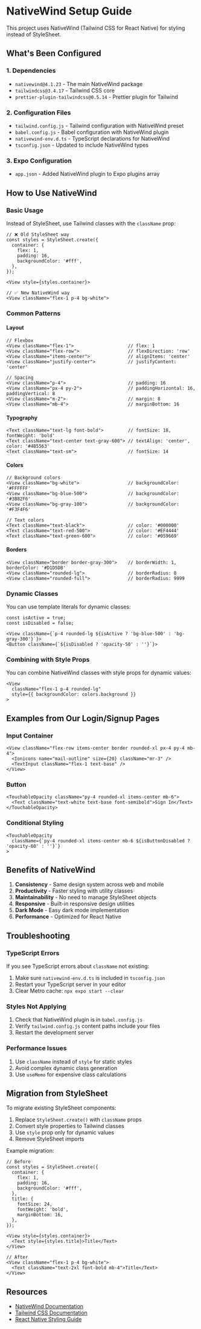 # NativeWind Setup Guide

This project uses NativeWind (Tailwind CSS for React Native) for styling instead of StyleSheet.

## What's Been Configured

### 1. **Dependencies**

- `nativewind@4.1.23` - The main NativeWind package
- `tailwindcss@3.4.17` - Tailwind CSS core
- `prettier-plugin-tailwindcss@0.5.14` - Prettier plugin for Tailwind

### 2. **Configuration Files**

- `tailwind.config.js` - Tailwind configuration with NativeWind preset
- `babel.config.js` - Babel configuration with NativeWind plugin
- `nativewind-env.d.ts` - TypeScript declarations for NativeWind
- `tsconfig.json` - Updated to include NativeWind types

### 3. **Expo Configuration**

- `app.json` - Added NativeWind plugin to Expo plugins array

## How to Use NativeWind

### Basic Usage

Instead of StyleSheet, use Tailwind classes with the `className` prop:

```tsx
// ❌ Old StyleSheet way
const styles = StyleSheet.create({
  container: {
    flex: 1,
    padding: 16,
    backgroundColor: '#fff',
  },
});

<View style={styles.container}>

// ✅ New NativeWind way
<View className="flex-1 p-4 bg-white">
```

### Common Patterns

#### Layout

```tsx
// Flexbox
<View className="flex-1">                    // flex: 1
<View className="flex-row">                  // flexDirection: 'row'
<View className="items-center">              // alignItems: 'center'
<View className="justify-center">            // justifyContent: 'center'

// Spacing
<View className="p-4">                       // padding: 16
<View className="px-4 py-2">                 // paddingHorizontal: 16, paddingVertical: 8
<View className="m-2">                       // margin: 8
<View className="mb-4">                      // marginBottom: 16
```

#### Typography

```tsx
<Text className="text-lg font-bold">         // fontSize: 18, fontWeight: 'bold'
<Text className="text-center text-gray-600"> // textAlign: 'center', color: '#4B5563'
<Text className="text-sm">                   // fontSize: 14
```

#### Colors

```tsx
// Background colors
<View className="bg-white">                  // backgroundColor: '#FFFFFF'
<View className="bg-blue-500">               // backgroundColor: '#3B82F6'
<View className="bg-gray-100">               // backgroundColor: '#F3F4F6'

// Text colors
<Text className="text-black">                // color: '#000000'
<Text className="text-red-500">              // color: '#EF4444'
<Text className="text-green-600">            // color: '#059669'
```

#### Borders

```tsx
<View className="border border-gray-300">    // borderWidth: 1, borderColor: '#D1D5DB'
<View className="rounded-lg">                // borderRadius: 8
<View className="rounded-full">              // borderRadius: 9999
```

### Dynamic Classes

You can use template literals for dynamic classes:

```tsx
const isActive = true;
const isDisabled = false;

<View className={`p-4 rounded-lg ${isActive ? 'bg-blue-500' : 'bg-gray-300'}`}>
<Button className={`${isDisabled ? 'opacity-50' : ''}`}>
```

### Combining with Style Props

You can combine NativeWind classes with style props for dynamic values:

```tsx
<View
  className="flex-1 p-4 rounded-lg"
  style={{ backgroundColor: colors.background }}
>
```

## Examples from Our Login/Signup Pages

### Input Container

```tsx
<View className="flex-row items-center border rounded-xl px-4 py-4 mb-4">
  <Ionicons name="mail-outline" size={20} className="mr-3" />
  <TextInput className="flex-1 text-base" />
</View>
```

### Button

```tsx
<TouchableOpacity className="py-4 rounded-xl items-center mb-6">
  <Text className="text-white text-base font-semibold">Sign In</Text>
</TouchableOpacity>
```

### Conditional Styling

```tsx
<TouchableOpacity
  className={`py-4 rounded-xl items-center mb-6 ${isButtonDisabled ? 'opacity-60' : ''}`}
>
```

## Benefits of NativeWind

1. **Consistency** - Same design system across web and mobile
2. **Productivity** - Faster styling with utility classes
3. **Maintainability** - No need to manage StyleSheet objects
4. **Responsive** - Built-in responsive design utilities
5. **Dark Mode** - Easy dark mode implementation
6. **Performance** - Optimized for React Native

## Troubleshooting

### TypeScript Errors

If you see TypeScript errors about `className` not existing:

1. Make sure `nativewind-env.d.ts` is included in `tsconfig.json`
2. Restart your TypeScript server in your editor
3. Clear Metro cache: `npx expo start --clear`

### Styles Not Applying

1. Check that NativeWind plugin is in `babel.config.js`
2. Verify `tailwind.config.js` content paths include your files
3. Restart the development server

### Performance Issues

1. Use `className` instead of `style` for static styles
2. Avoid complex dynamic class generation
3. Use `useMemo` for expensive class calculations

## Migration from StyleSheet

To migrate existing StyleSheet components:

1. Replace `StyleSheet.create()` with `className` props
2. Convert style properties to Tailwind classes
3. Use `style` prop only for dynamic values
4. Remove StyleSheet imports

Example migration:

```tsx
// Before
const styles = StyleSheet.create({
  container: {
    flex: 1,
    padding: 16,
    backgroundColor: '#fff',
  },
  title: {
    fontSize: 24,
    fontWeight: 'bold',
    marginBottom: 16,
  },
});

<View style={styles.container}>
  <Text style={styles.title}>Title</Text>
</View>

// After
<View className="flex-1 p-4 bg-white">
  <Text className="text-2xl font-bold mb-4">Title</Text>
</View>
```

## Resources

- [NativeWind Documentation](https://www.nativewind.dev/)
- [Tailwind CSS Documentation](https://tailwindcss.com/docs)
- [React Native Styling Guide](https://reactnative.dev/docs/style)
